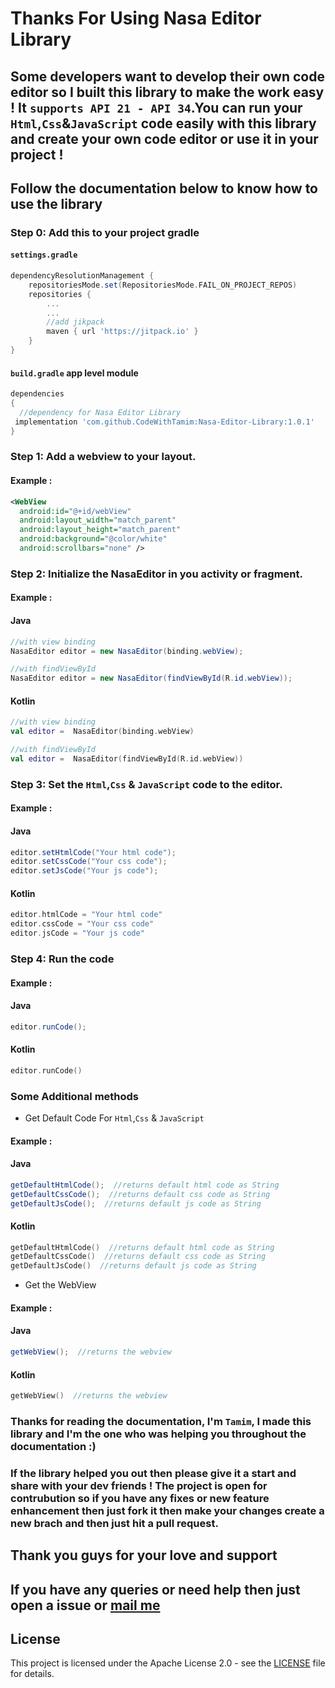 # Thanks For Using Nasa Editor Library
## Some developers want to develop their own code editor  so I built this library to make the work easy ! It `supports API 21 - API 34`.You can run your `Html`,`Css`&`JavaScript` code easily with this library and create your own code editor or use it in your project !
## Follow the documentation below to know how to use the library

### Step 0: Add this to your project gradle
#### `settings.gradle`
```groovy
dependencyResolutionManagement {
    repositoriesMode.set(RepositoriesMode.FAIL_ON_PROJECT_REPOS)
    repositories {
        ...
        ...
        //add jikpack
        maven { url 'https://jitpack.io' }
    }
}
```
#### `build.gradle` app level module
```groovy
dependencies 
{
  //dependency for Nasa Editor Library
 implementation 'com.github.CodeWithTamim:Nasa-Editor-Library:1.0.1'
}
```

### Step 1: Add a webview to your layout.
#### Example : 
```xml
<WebView
  android:id="@+id/webView"
  android:layout_width="match_parent"
  android:layout_height="match_parent"
  android:background="@color/white"
  android:scrollbars="none" />
```

### Step 2: Initialize the NasaEditor in you activity or fragment.
#### Example :

#### Java
```java
//with view binding
NasaEditor editor = new NasaEditor(binding.webView);
```
```java
//with findViewById
NasaEditor editor = new NasaEditor(findViewById(R.id.webView));
```

#### Kotlin
```kotlin
//with view binding
val editor =  NasaEditor(binding.webView)
```
```kotlin
//with findViewById
val editor =  NasaEditor(findViewById(R.id.webView))
```

### Step 3: Set the `Html`,`Css` & `JavaScript` code to the editor.

#### Example :
#### Java
```java
editor.setHtmlCode("Your html code");
editor.setCssCode("Your css code");
editor.setJsCode("Your js code");
```
#### Kotlin
```kotlin
editor.htmlCode = "Your html code"
editor.cssCode = "Your css code"
editor.jsCode = "Your js code"
```

### Step 4: Run the code
#### Example : 
#### Java
```java
editor.runCode(); 
```

#### Kotlin
```kotlin
editor.runCode()
```

### Some Additional methods
* Get Default Code For `Html`,`Css` & `JavaScript`
#### Example : 
#### Java
```java
getDefaultHtmlCode();  //returns default html code as String
getDefaultCssCode();  //returns default css code as String
getDefaultJsCode();  //returns default js code as String
```

#### Kotlin
```kotlin
getDefaultHtmlCode()  //returns default html code as String
getDefaultCssCode()  //returns default css code as String
getDefaultJsCode()  //returns default js code as String
```

* Get the WebView
#### Example : 
#### Java
```java
getWebView();  //returns the webview
```

#### Kotlin
```kotlin
getWebView()  //returns the webview
``` 
  ### Thanks for reading the documentation, I'm `Tamim`, I made this library and I'm the one who was helping you throughout the documentation :)
  ### If the library helped you out then please give it a start and share with your dev friends ! The project is open for contrubution so if you have any fixes or new feature enhancement then just fork it then make your changes create a new brach and then just hit a pull request.

  ## Thank you guys for your love and support
  ## If you have any queries or need help then just open a issue or  <a href="mailto:tamimh.dev@gmail.com">mail me</a> 
## License

This project is licensed under the Apache License 2.0 - see the [LICENSE](LICENSE) file for details.
